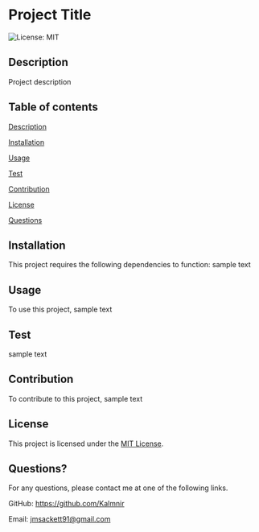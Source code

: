 # Project Title

  ![License: MIT](https://img.shields.io/badge/License-MIT-yellow.svg)
  
## Description
  Project description
  
## Table of contents


[Description](#description)

[Installation](#installation)

[Usage](#usage)

[Test](#test)

[Contribution](#contribution)

[License](#license)

[Questions](#questions)
  
## Installation
  This project requires the following dependencies to function: sample text
  
## Usage
  To use this project, sample text
  
## Test
  sample text
  
## Contribution
  To contribute to this project, sample text
  
## License
  This project is licensed under the [MIT License](https://opensource.org/licenses/MIT).

## Questions?
  For any questions, please contact me at one of the following links.

  GitHub: https://github.com/Kalmnir
  
Email: jmsackett91@gmail.com


